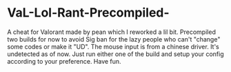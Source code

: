 # VaL-Lol-Rant-Precompiled-
A cheat for Valorant made by pean which I reworked a lil bit. Precompiled two builds for now to avoid Sig ban for the lazy people who can't "change" some codes or make it "UD".
The mouse input is from a chinese driver. It's undetected as of now.
Just run either one of the build and setup your config according to your preference.
Have fun. 
